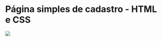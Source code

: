 # Página simples de cadastro - HTML e CSS
<p align="left">
<img src="http://img.shields.io/static/v1?label=STATUS&message=CONCLUIDO&color=GREEN&style=for-the-badge"/>
</p>
